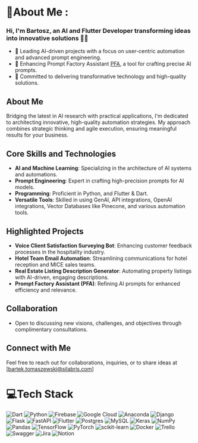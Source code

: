 # 💫About Me :
  
  ### Hi, I'm Bartosz, an AI and Flutter Developer transforming ideas into innovative solutions 👨‍💻
  - 🤖 Leading AI-driven projects with a focus on user-centric automation and advanced prompt engineering.
  - 🔭 Enhancing Prompt Factory Assistant [PFA](https://github.com/BartoszT2omaszewski/Prompt-Factory), a tool for crafting precise AI prompts. 
  - 🌟 Committed to delivering transformative technology and high-quality solutions.

## About Me
Bridging the latest in AI research with practical applications, I'm dedicated to architecting innovative, high-quality automation strategies. My approach combines strategic thinking and agile execution, ensuring meaningful results for your business.

## Core Skills and Technologies
- **AI and Machine Learning**: Specializing in the architecture of AI systems and automations.
- **Prompt Engineering**: Expert in crafting high-precision prompts for AI models.
- **Programming**: Proficient in Python, and Flutter & Dart.
- **Versatile Tools**: Skilled in using GenAI, API integrations, OpenAI integrations, Vector Databases like Pinecone, and various automation tools.

## Highlighted Projects
- **Voice Client Satisfaction Surveying Bot**: Enhancing customer feedback processes in the hospitality industry.
- **Hotel Team Email Automation**: Streamlining communications for hotel reception and MICE sales teams.
- **Real Estate Listing Description Generator**: Automating property listings with AI-driven, engaging descriptions.
- **Prompt Factory Assistant (PFA)**: Refining AI prompts for enhanced efficiency and relevance.

## Collaboration 
- Open to discussing new visions, challenges, and objectives through complimentary consultations.

## Connect with Me
Feel free to reach out for collaborations, inquiries, or to share ideas at [bartek.tomaszewski@silabris.com]



# 💻Tech Stack
![Dart](https://img.shields.io/badge/dart-%230175C2.svg?style=for-the-badge&logo=dart&logoColor=white) ![Python](https://img.shields.io/badge/python-3670A0?style=for-the-badge&logo=python&logoColor=ffdd54) ![Firebase](https://img.shields.io/badge/firebase-%23039BE5.svg?style=for-the-badge&logo=firebase) ![Google Cloud](https://img.shields.io/badge/Google%20Cloud-%234285F4.svg?style=for-the-badge&logo=google-cloud&logoColor=white) ![Anaconda](https://img.shields.io/badge/Anaconda-%2344A833.svg?style=for-the-badge&logo=anaconda&logoColor=white) ![Django](https://img.shields.io/badge/django-%23092E20.svg?style=for-the-badge&logo=django&logoColor=white) ![Flask](https://img.shields.io/badge/flask-%23000.svg?style=for-the-badge&logo=flask&logoColor=white) ![FastAPI](https://img.shields.io/badge/FastAPI-005571?style=for-the-badge&logo=fastapi) ![Flutter](https://img.shields.io/badge/Flutter-%2302569B.svg?style=for-the-badge&logo=Flutter&logoColor=white) ![Postgres](https://img.shields.io/badge/postgres-%23316192.svg?style=for-the-badge&logo=postgresql&logoColor=white) ![MySQL](https://img.shields.io/badge/mysql-%2300f.svg?style=for-the-badge&logo=mysql&logoColor=white) ![Keras](https://img.shields.io/badge/Keras-%23D00000.svg?style=for-the-badge&logo=Keras&logoColor=white) ![NumPy](https://img.shields.io/badge/numpy-%23013243.svg?style=for-the-badge&logo=numpy&logoColor=white) ![Pandas](https://img.shields.io/badge/pandas-%23150458.svg?style=for-the-badge&logo=pandas&logoColor=white) ![TensorFlow](https://img.shields.io/badge/TensorFlow-%23FF6F00.svg?style=for-the-badge&logo=TensorFlow&logoColor=white) ![PyTorch](https://img.shields.io/badge/PyTorch-%23EE4C2C.svg?style=for-the-badge&logo=PyTorch&logoColor=white) ![scikit-learn](https://img.shields.io/badge/scikit--learn-%23F7931E.svg?style=for-the-badge&logo=scikit-learn&logoColor=white) ![Docker](https://img.shields.io/badge/docker-%230db7ed.svg?style=for-the-badge&logo=docker&logoColor=white) ![Trello](https://img.shields.io/badge/Trello-%23026AA7.svg?style=for-the-badge&logo=Trello&logoColor=white) ![Swagger](https://img.shields.io/badge/-Swagger-%23Clojure?style=for-the-badge&logo=swagger&logoColor=white) ![Jira](https://img.shields.io/badge/jira-%230A0FFF.svg?style=for-the-badge&logo=jira&logoColor=white) ![Notion](https://img.shields.io/badge/Notion-%23000000.svg?style=for-the-badge&logo=notion&logoColor=white)
